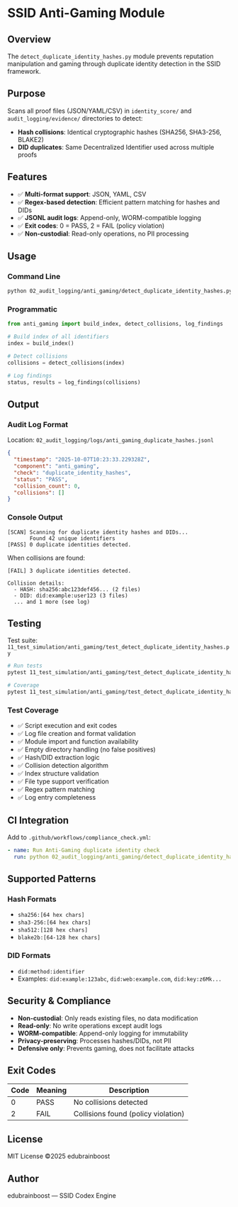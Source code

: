 # SSID Anti-Gaming Module

## Overview

The `detect_duplicate_identity_hashes.py` module prevents reputation manipulation and gaming through duplicate identity detection in the SSID framework.

## Purpose

Scans all proof files (JSON/YAML/CSV) in `identity_score/` and `audit_logging/evidence/` directories to detect:
- **Hash collisions**: Identical cryptographic hashes (SHA256, SHA3-256, BLAKE2)
- **DID duplicates**: Same Decentralized Identifier used across multiple proofs

## Features

- ✅ **Multi-format support**: JSON, YAML, CSV
- ✅ **Regex-based detection**: Efficient pattern matching for hashes and DIDs
- ✅ **JSONL audit logs**: Append-only, WORM-compatible logging
- ✅ **Exit codes**: 0 = PASS, 2 = FAIL (policy violation)
- ✅ **Non-custodial**: Read-only operations, no PII processing

## Usage

### Command Line

```bash
python 02_audit_logging/anti_gaming/detect_duplicate_identity_hashes.py
```

### Programmatic

```python
from anti_gaming import build_index, detect_collisions, log_findings

# Build index of all identifiers
index = build_index()

# Detect collisions
collisions = detect_collisions(index)

# Log findings
status, results = log_findings(collisions)
```

## Output

### Audit Log Format

Location: `02_audit_logging/logs/anti_gaming_duplicate_hashes.jsonl`

```json
{
  "timestamp": "2025-10-07T10:23:33.229328Z",
  "component": "anti_gaming",
  "check": "duplicate_identity_hashes",
  "status": "PASS",
  "collision_count": 0,
  "collisions": []
}
```

### Console Output

```
[SCAN] Scanning for duplicate identity hashes and DIDs...
       Found 42 unique identifiers
[PASS] 0 duplicate identities detected.
```

When collisions are found:

```
[FAIL] 3 duplicate identities detected.

Collision details:
  - HASH: sha256:abc123def456... (2 files)
  - DID: did:example:user123 (3 files)
  ... and 1 more (see log)
```

## Testing

Test suite: `11_test_simulation/anti_gaming/test_detect_duplicate_identity_hashes.py`

```bash
# Run tests
pytest 11_test_simulation/anti_gaming/test_detect_duplicate_identity_hashes.py -v

# Coverage
pytest 11_test_simulation/anti_gaming/test_detect_duplicate_identity_hashes.py --cov
```

### Test Coverage

- ✅ Script execution and exit codes
- ✅ Log file creation and format validation
- ✅ Module import and function availability
- ✅ Empty directory handling (no false positives)
- ✅ Hash/DID extraction logic
- ✅ Collision detection algorithm
- ✅ Index structure validation
- ✅ File type support verification
- ✅ Regex pattern matching
- ✅ Log entry completeness

## CI Integration

Add to `.github/workflows/compliance_check.yml`:

```yaml
- name: Run Anti-Gaming duplicate identity check
  run: python 02_audit_logging/anti_gaming/detect_duplicate_identity_hashes.py
```

## Supported Patterns

### Hash Formats

- `sha256:[64 hex chars]`
- `sha3-256:[64 hex chars]`
- `sha512:[128 hex chars]`
- `blake2b:[64-128 hex chars]`

### DID Formats

- `did:method:identifier`
- Examples: `did:example:123abc`, `did:web:example.com`, `did:key:z6Mk...`

## Security & Compliance

- **Non-custodial**: Only reads existing files, no data modification
- **Read-only**: No write operations except audit logs
- **WORM-compatible**: Append-only logging for immutability
- **Privacy-preserving**: Processes hashes/DIDs, not PII
- **Defensive only**: Prevents gaming, does not facilitate attacks

## Exit Codes

| Code | Meaning | Description |
|------|---------|-------------|
| 0    | PASS    | No collisions detected |
| 2    | FAIL    | Collisions found (policy violation) |

## License

MIT License ©2025 edubrainboost

## Author

edubrainboost — SSID Codex Engine
